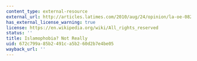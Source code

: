 ```yaml
---
content_type: external-resource
external_url: http://articles.latimes.com/2010/aug/24/opinion/la-oe-0824-goldberg-islamophobia-20100824
has_external_license_warning: true
license: https://en.wikipedia.org/wiki/All_rights_reserved
status: ''
title: Islamophobia? Not Really
uid: 672c799a-85b2-491c-a5b2-60d2b7e4be05
wayback_url: ''
---
```

